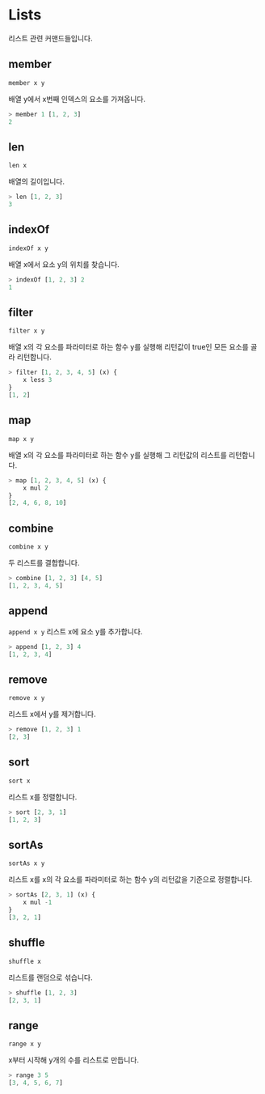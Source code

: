 # Lists

리스트 관련 커맨드들입니다.

## member

`member x y`

배열 y에서 x번째 인덱스의 요소를 가져옵니다.

```js
> member 1 [1, 2, 3]
2
```

## len

`len x`

배열의 길이입니다.

```js
> len [1, 2, 3]
3
```

## indexOf

`indexOf x y`

배열 x에서 요소 y의 위치를 찾습니다.

```js
> indexOf [1, 2, 3] 2
1
```

## filter

`filter x y`

배열 x의 각 요소를 파라미터로 하는 함수 y를 실행해 리턴값이 true인 모든 요소를 골라 리턴합니다.

```js
> filter [1, 2, 3, 4, 5] (x) {
    x less 3
}
[1, 2]
```

## map

`map x y`

배열 x의 각 요소를 파라미터로 하는 함수 y를 실행해 그 리턴값의 리스트를 리턴합니다.

```js
> map [1, 2, 3, 4, 5] (x) {
    x mul 2
}
[2, 4, 6, 8, 10]
```

## combine

`combine x y`

두 리스트를 결합합니다.

```js
> combine [1, 2, 3] [4, 5]
[1, 2, 3, 4, 5]
```

## append

`append x y`
리스트 x에 요소 y를 추가합니다.

```js
> append [1, 2, 3] 4
[1, 2, 3, 4]
```

## remove

`remove x y`

리스트 x에서 y를 제거합니다.

```js
> remove [1, 2, 3] 1
[2, 3]
```

## sort

`sort x`

리스트 x를 정렬합니다.

```js
> sort [2, 3, 1]
[1, 2, 3]
```

## sortAs

`sortAs x y`

리스트 x를 x의 각 요소를 파라미터로 하는 함수 y의 리턴값을 기준으로 정렬합니다.

```js
> sortAs [2, 3, 1] (x) {
    x mul -1
}
[3, 2, 1]
```

## shuffle

`shuffle x`

리스트를 랜덤으로 섞습니다.

```js
> shuffle [1, 2, 3]
[2, 3, 1]
```

## range

`range x y`

x부터 시작해 y개의 수를 리스트로 만듭니다.

```js
> range 3 5
[3, 4, 5, 6, 7]
```
